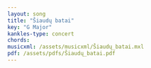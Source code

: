 ```yaml
---
layout: song
title: "Šiaudų batai"
key: "G Major"
kankles-type: concert
chords:
musicxml: /assets/musicxml/Šiaudų_batai.mxl
pdf: /assets/pdfs/Šiaudų_batai.pdf
---
```

